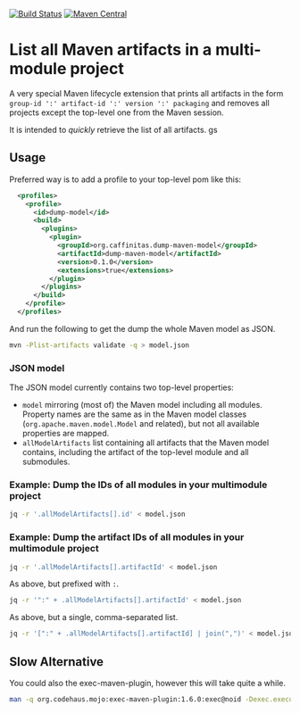 [![Build Status](https://github.com/snazy/dump-maven-model/actions/workflows/ci.yml/badge.svg)](https://github.com/snazy/dump-maven-model/actions/workflows/ci.yml)
[![Maven Central](https://img.shields.io/maven-central/v/org.caffinitas.dump-maven-model/dump-maven-model)](https://search.maven.org/artifact/org.caffinitas/dump-maven-model/dump-maven-model-parent)

# List all Maven artifacts in a multi-module project

A very special Maven lifecycle extension that prints all artifacts in the form
`group-id ':' artifact-id ':' version ':' packaging` and removes all projects except the top-level
one from the Maven session.

It is intended to _quickly_ retrieve the list of all artifacts. 
gs
## Usage

Preferred way is to add a profile to your top-level pom like this:

```xml
  <profiles>
    <profile>
      <id>dump-model</id>
      <build>
        <plugins>
          <plugin>
            <groupId>org.caffinitas.dump-maven-model</groupId>
            <artifactId>dump-maven-model</artifactId>
            <version>0.1.0</version>
            <extensions>true</extensions>
          </plugin>
        </plugins>
      </build>
    </profile>
  </profiles>
```

And run the following to get the dump the whole Maven model as JSON.
```bash
mvn -Plist-artifacts validate -q > model.json
```

### JSON model

The JSON model currently contains two top-level properties:
* `model` mirroring (most of) the Maven model including all modules. Property names are the same
  as in the Maven model classes (`org.apache.maven.model.Model` and related), but not all available
  properties are mapped.
* `allModelArtifacts` list containing all artifacts that the Maven model contains, including the
  artifact of the top-level module and all submodules.

### Example: Dump the IDs of all modules in your multimodule project

```bash
jq -r '.allModelArtifacts[].id' < model.json
```

### Example: Dump the artifact IDs of all modules in your multimodule project

```bash
jq -r '.allModelArtifacts[].artifactId' < model.json
```

As above, but prefixed with `:`.

```bash
jq -r '":" + .allModelArtifacts[].artifactId' < model.json
```

As above, but a single, comma-separated list.

```bash
jq -r '[":" + .allModelArtifacts[].artifactId] | join(",")' < model.json
```

## Slow Alternative

You could also the exec-maven-plugin, however this will take quite a while. 

```bash
man -q org.codehaus.mojo:exec-maven-plugin:1.6.0:exec@noid -Dexec.executable=echo -Dexec.args='${project.groupId}:${project.artifactId}:${project.version}:${project.packaging}'
```
